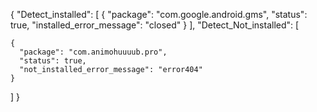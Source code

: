 {
  "Detect_installed": [
    {
      "package": "com.google.android.gms",
      "status": true,
      "installed_error_message": "closed"
    }
  ],
  "Detect_Not_installed": [

    {
      "package": "com.animohuuuub.pro",
      "status": true,
      "not_installed_error_message": "error404"
    }
  ]
}
